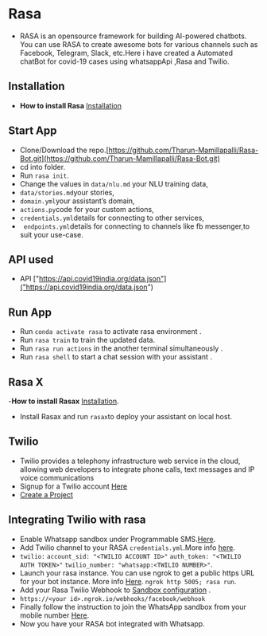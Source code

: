 # Rasa

* RASA is an opensource framework for building AI-powered chatbots. You can use RASA to create awesome bots for various channels such as Facebook, Telegram, Slack, etc.Here i have created a Automated chatBot for covid-19 cases using whatsappApi ,Rasa and Twilio.

## Installation 

- **How to install Rasa**
  [Installation](https://rasa.com/docs/rasa/user-guide/installation/)
  
## Start App

* Clone/Download the repo.[https://github.com/Tharun-Mamillapalli/Rasa-Bot.git](https://github.com/Tharun-Mamillapalli/Rasa-Bot.git)    
* cd into folder.  
* Run ```rasa init```.  
* Change the values in ```data/nlu.md``` your NLU training data, 
* ```data/stories.md```your stories,
* ```domain.yml```your assistant’s domain,
* ```actions.py```code for your custom actions,
* ```credentials.yml```details for connecting to other services,
* ``` endpoints.yml```details for connecting to channels like fb messenger,to suit your use-case.  

## API used

* API ["https://api.covid19india.org/data.json"]("https://api.covid19india.org/data.json")

## Run App

* Run ```conda activate rasa``` to activate rasa environment .
* Run ```rasa train``` to train the updated data.
* Run ```rasa run actions``` in the another terminal simultaneously .
* Run ```rasa shell``` to start a chat session with your assistant .

## Rasa X

-**How to install Rasax**
 [Installation](https://rasa.com/docs/rasa-x/installation-and-setup/installation-guide/).

* Install Rasax and run ```rasax```to  deploy your assistant on local host.

## Twilio
* Twilio provides a telephony infrastructure web service in the cloud, allowing web developers to integrate phone calls, text messages and IP voice communications
* Signup for a Twilio account [Here](https://www.twilio.com/try-twilio)
* [Create a Project](https://www.twilio.com/login?g=%2Fconsole%2Fprojects%2Fcreate%3F&t=afcdb21a4add30114e5283d3e144b3368e6ced57af2b08365699f245ed1540f2)

## Integrating Twilio with rasa
* Enable Whatsapp sandbox under Programmable SMS.[Here](https://www.twilio.com/console/sms/whatsapp/sandbox).
* Add Twilio channel to your RASA ```credentials.yml```.More info [here](https://rasa.com/docs/rasa/user-guide/connectors/twilio/).
* ```twilio:```
  ```account_sid: "<TWILIO ACCOUNT ID>"```
  ```auth_token: "<TWILIO AUTH TOKEN>"```
  ```twilio_number: "whatsapp:<TWILIO NUMBER>"```.
*  Launch your rasa instance. You can use ngrok to get a public https URL for your bot instance. More info [Here](https://rasa.com/docs/rasa/user-guide/messaging-and-voice-channels/#testing-channels-on-your-local-machine-with-ngrok).
   ```ngrok http 5005; rasa run```.
* Add your Rasa Twilio Webhook to [Sandbox configuration](https://www.twilio.com/console/sms/whatsapp/sandbox) .
* ```https://<your id>.ngrok.io/webhooks/facebook/webhook```
* Finally follow the instruction to join the WhatsApp sandbox from your mobile number [Here](https://www.twilio.com/console/sms/whatsapp/learn).
* Now you have your RASA bot integrated with Whatsapp.

  
